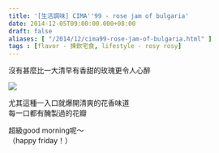 ```yaml
---
title: '[生活調味] CIMA''99 - rose jam of bulgaria'
date: 2014-12-05T09:00:00.000+08:00
draft: false
aliases: [ "/2014/12/cima99-rose-jam-of-bulgaria.html" ]
tags : [flavor - 揀飲宅食, lifestyle - rosy rosy]
---
```


沒有甚麼比一大清早有香甜的玫瑰更令人心醉  

[![](https://farm8.staticflickr.com/7465/15904790546_3c7056a8f6_z.jpg)](https://farm8.staticflickr.com/7465/15904790546_3c7056a8f6_z.jpg)

尤其這種一入口就爆開清爽的花香味道  
每一口都有醃製過的花瓣  
  
超級good morning呢～  
（happy friday！）
